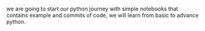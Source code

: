 we are going to start our python journey with simple notebooks that contains example and commits of code, we will learn from basic to advance python. 
